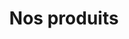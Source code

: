 ---
layout: productlist
lang: fr
title: Nos produits
offre: Obtenir une offre pour ce produit
group1: "Clients:"
group2: "Secteurs:"
all: tous
---